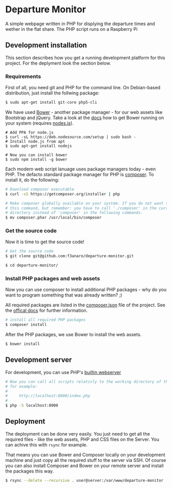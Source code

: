 # Departure Monitor

A simple webpage written in PHP for displying the departure times
and wether in the flat share. The PHP script runs on a
Raspberry Pi

## Development installation

This section describes how you get a running development platform for this
project. For the deplyment look the section below. 


### Requirements

First of all, you need git and PHP for the command line. On Debian-based
distribution, just install the follwing package:

```bash
$ sudo apt-get install git-core php5-cli
```

We have used [Bower](http://bower.io/) - another package manager - for our web assets like
Bootstrap and jQuery. Take a look at the [docs](http://bower.io/) how to get Bower running
on your system (requires [nodes.js](http://nodejs.org/)).

```
# Add PPA for node.js
$ curl -sL https://deb.nodesource.com/setup | sudo bash -
# Install node.js from apt
$ sudo apt-get install nodejs

# Now you can install bower
$ sudo npm install -g bower
```

Each modern web script lanuage uses package managers today - even PHP. The
defacto standard package manager for PHP is [composer](https://getcomposer.org).
To install it, do the following:

```bash
# Download composer executable
$ curl -sS https://getcomposer.org/installer | php

# Make composer globally available on your system. If you do not want that, skip
# this command, but remember: you have to call './composer' in the current
# directory instead of 'composer' in the following commands.
$ mv composer.phar /usr/local/bin/composer
```


### Get the source code

Now it is time to get the source code!

```bash
# Get the source code
$ git clone git@github.com:f3anaro/departure-monitor.git

$ cd departure-monitor/
```

### Install PHP packages and web assets

Now you can use composer to install additional PHP packages - why do you want
to program something that was already written? ;)

All required packages are listed in the [composer.json](composer.json) file of
the project. See the [offical docs](https://getcomposer.org/doc/) for further
information.

```bash
# install all required PHP packages
$ composer install
```

After the PHP packages, we use Bower to install the web assets.

```bash
$ bower install
```


## Development server

For development, you can use PHP's [builtin webserver](http://php.net/manual/en/features.commandline.webserver.php)

```bash
# Now you can call all scripts relativly to the working directory of the server,
# for example:
# 
#     http://localhost:8000/index.php
# 
$ php -S localhost:8000
```


## Deployment

The deployment can be done very easily. You just need to get all the required files - like
the web assets, PHP and CSS files on the Server. You can achive this with `rsync` for example.

That means you can use Bower and Composer locally on your development machine and just copy all
the required stuff to the server via SSH. Of course you can also install Composer and Bower 
on your remote server and install the packages this way.

```bash
$ rsync --delete --recursive . user@server:/var/www/departure-monitor
```
